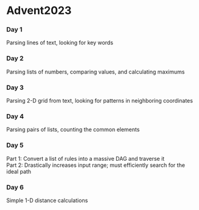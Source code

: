 # Advent2023

### Day 1
Parsing lines of text, looking for key words

### Day 2
Parsing lists of numbers, comparing values, and calculating maximums

### Day 3
Parsing 2-D grid from text, looking for patterns in neighboring coordinates

### Day 4
Parsing pairs of lists, counting the common elements

### Day 5
Part 1: Convert a list of rules into a massive DAG and traverse it  
Part 2: Drastically increases input range;  must efficiently search for the ideal path

### Day 6
Simple 1-D distance calculations